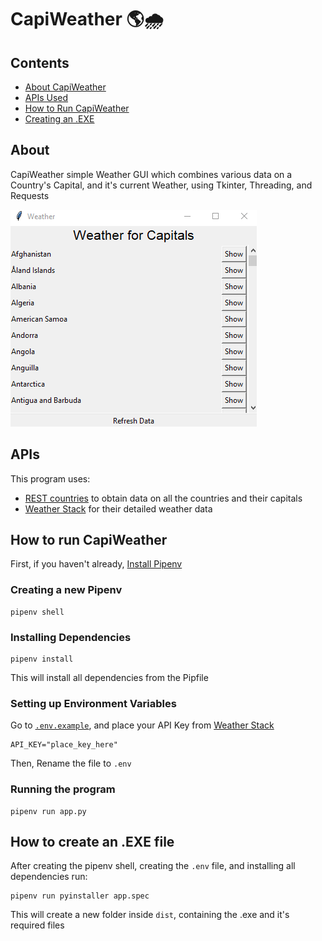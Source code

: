 # CapiWeather 🌎🌧
## Contents
- [About CapiWeather](#about)
- [APIs Used](#apis)
- [How to Run CapiWeather](#how-to-run-capiweather)
- [Creating an .EXE](#how-to-create-an-exe-file)

## About
CapiWeather simple Weather GUI which combines various data on a Country's Capital, and it's current Weather, using Tkinter, Threading, and Requests

![A GIF of the application running](Sample.gif)

## APIs

This program uses:
- [REST countries](https://restcountries.eu/) to obtain data on all the countries and their capitals
- [Weather Stack](https://weatherstack.com/) for their detailed weather data

## How to run CapiWeather
First, if you haven't already, [Install Pipenv](https://pipenv-fork.readthedocs.io/en/latest/)

### Creating a new Pipenv
```
pipenv shell
``` 

### Installing Dependencies
```
pipenv install
```
This will install all dependencies from the Pipfile

### Setting up Environment Variables
Go to [`.env.example`](.env.example), and place your API Key from [Weather Stack](https://weatherstack.com/)
```
API_KEY="place_key_here"
``` 
Then, Rename the file to `.env`

### Running the program
```
pipenv run app.py
```

## How to create an .EXE file
After creating the pipenv shell, creating the `.env` file, and installing all dependencies run:
```
pipenv run pyinstaller app.spec
```
This will create a new folder inside `dist`, containing the .exe and it's required files

